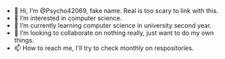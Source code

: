 - 👋 Hi, I’m @Psycho42069, fake name. Real is too scary to link with this.
- 👀 I’m interested in computer science. 
- 🌱 I’m currently learning computer science in university second year.
- 💞️ I’m looking to collaborate on nothing really, just want to do my own things.
- 📫 How to reach me, I'll try to check monthly on respositories.

<!---
Psycho42069/Psycho42069 is a ✨ special ✨ repository because its `README.md` (this file) appears on your GitHub profile.
You can click the Preview link to take a look at your changes.
--->
